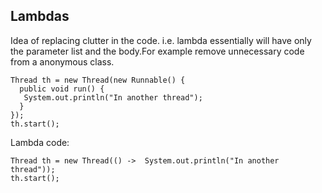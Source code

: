 ## Lambdas

Idea of replacing clutter in the code. i.e. lambda essentially will have only the parameter list and the body.For example remove unnecessary code from a anonymous class.

```
Thread th = new Thread(new Runnable() {
  public void run() {
   System.out.println("In another thread");
  }  
});
th.start();
```
Lambda code:

```
Thread th = new Thread(() ->  System.out.println("In another thread"));
th.start();

```
